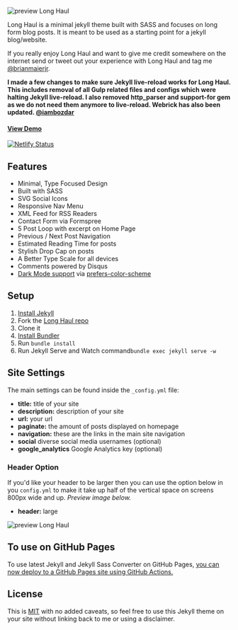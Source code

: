 ![preview Long Haul](/preview.jpg)

Long Haul is a minimal jekyll theme built with SASS and focuses on long form blog posts. It is meant to be used as a starting point for a jekyll blog/website.

If you really enjoy Long Haul and want to give me credit somewhere on the internet send or tweet out your experience with Long Haul and tag me [@brianmaierjr](https://twitter.com/brianmaierjr).

**I made a few changes to make sure Jekyll live-reload works for Long Haul. This includes removal of all Gulp related files and configs which were halting Jekyll live-reload. I also removed http_parser and support-for gem as we do not need them anymore to live-reload. Webrick has also been updated. [@iambozdar](https://iambozdar.com/)**

#### [View Demo](http://brianmaierjr.com/long-haul)

[![Netlify Status](https://api.netlify.com/api/v1/badges/bd29f13b-3754-46d7-9a39-48db2e174b99/deploy-status)](https://app.netlify.com/sites/long-haul/deploys)

## Features

-   Minimal, Type Focused Design
-   Built with SASS
-   SVG Social Icons
-   Responsive Nav Menu
-   XML Feed for RSS Readers
-   Contact Form via Formspree
-   5 Post Loop with excerpt on Home Page
-   Previous / Next Post Navigation
-   Estimated Reading Time for posts
-   Stylish Drop Cap on posts
-   A Better Type Scale for all devices
-   Comments powered by Disqus
-   [Dark Mode support](https://github.com/brianmaierjr/long-haul/blob/master/preview-dark.png) via [prefers-color-scheme](https://developer.mozilla.org/en-US/docs/Web/CSS/@media/prefers-color-scheme)

## Setup

1. [Install Jekyll](http://jekyllrb.com)
2. Fork the [Long Haul repo](http://github.com/brianmaierjr/long-haul)
3. Clone it
4. [Install Bundler](http://bundler.io/)
5. Run `bundle install`
6. Run Jekyll Serve and Watch command`bundle exec jekyll serve -w`

## Site Settings

The main settings can be found inside the `_config.yml` file:

-   **title:** title of your site
-   **description:** description of your site
-   **url:** your url
-   **paginate:** the amount of posts displayed on homepage
-   **navigation:** these are the links in the main site navigation
-   **social** diverse social media usernames (optional)
-   **google_analytics** Google Analytics key (optional)

### Header Option

If you'd like your header to be larger then you can use the option below in you `config.yml` to make it take up half of the vertical space on screens 800px wide and up. _Preview image below._

-   **header:** large

![preview Long Haul](/preview-large.png)

## To use on GitHub Pages

To use latest Jekyll and Jekyll Sass Converter on GitHub Pages, <a href="https://github.blog/changelog/2022-07-27-github-pages-custom-github-actions-workflows-beta/">you can now deploy to a GitHub Pages site using GitHub Actions.</a>

## License

This is [MIT](LICENSE) with no added caveats, so feel free to use this Jekyll theme on your site without linking back to me or using a disclaimer.
